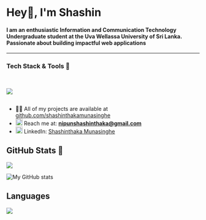 <h1>Hey👋, I'm Shashin</h1>

<h4>I am an enthusiastic Information and Communication Technology Undergraduate student at the Uva Wellassa University of Sri Lanka. Passionate about building impactful web applications</h4>

---

### Tech Stack & Tools 🚀 
<br>
<p>
  <a href="https://skillicons.dev">
    <img src="https://skillicons.dev/icons?i=git,github,c,html,css,javascript,typescript,php,java,python,mysql,firebase,react,tailwind,nextjs,nodejs&perline=14" />
  </a>
</p>

##

- 👨‍💻 All of my projects are available at [github.com/shashinthakamunasinghe](https://github.com/shashinthakamunasinghe)
- <img src="https://img.icons8.com/color/48/000000/gmail-new.png" alt="Gmail" width="18" height="18"/> Reach me at: **nipunshashinthaka@gmail.com**
- <img src="https://cdn.jsdelivr.net/gh/devicons/devicon/icons/linkedin/linkedin-original.svg" alt="LinkedIn" width="18" height="18"/> LinkedIn: [Shashinthaka Munasinghe](https://www.linkedin.com/in/shashinthaka-munasinghe-2b366a366/)

##

## GitHub Stats 👀

![](https://github-readme-streak-stats.herokuapp.com/?user=shashinthakamunasinghe&theme=dark&hide_border=false)<br/>

![My GitHub stats](https://github-readme-stats.vercel.app/api?username=shashinthakamunasinghe&show_icons=true&theme=dark)


## Languages

![](https://github-readme-stats.vercel.app/api/top-langs/?username=shashinthakamunasinghe&theme=dark&hide_border=false&include_all_commits=true&count_private=false&layout=compact)


